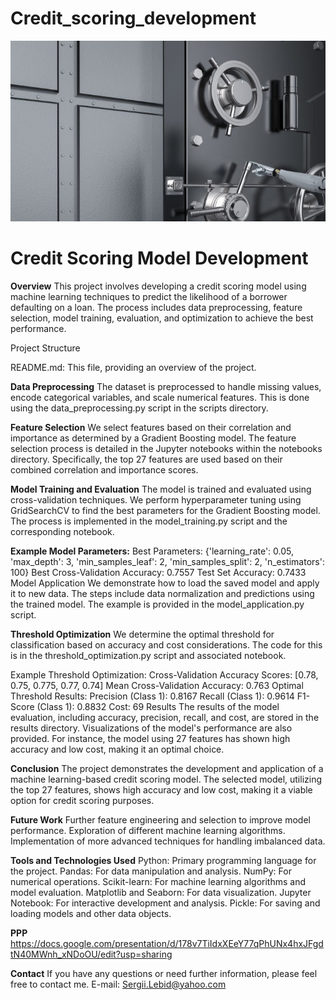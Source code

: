 # Credit_scoring_development
![Illustration](bank.jpg)
# **Credit Scoring Model Development**
**Overview**
This project involves developing a credit scoring model using machine learning techniques to predict the likelihood of a borrower defaulting on a loan. The process includes data preprocessing, feature selection, model training, evaluation, and optimization to achieve the best performance.

Project Structure

README.md: This file, providing an overview of the project.

**Data Preprocessing**
The dataset is preprocessed to handle missing values, encode categorical variables, and scale numerical features. This is done using the data_preprocessing.py script in the scripts directory.

**Feature Selection**
We select features based on their correlation and importance as determined by a Gradient Boosting model. The feature selection process is detailed in the Jupyter notebooks within the notebooks directory. Specifically, the top 27 features are used based on their combined correlation and importance scores.

**Model Training and Evaluation**
The model is trained and evaluated using cross-validation techniques. We perform hyperparameter tuning using GridSearchCV to find the best parameters for the Gradient Boosting model. The process is implemented in the model_training.py script and the corresponding notebook.

**Example Model Parameters:**
Best Parameters: {'learning_rate': 0.05, 'max_depth': 3, 'min_samples_leaf': 2, 'min_samples_split': 2, 'n_estimators': 100}
Best Cross-Validation Accuracy: 0.7557
Test Set Accuracy: 0.7433
Model Application
We demonstrate how to load the saved model and apply it to new data. The steps include data normalization and predictions using the trained model. The example is provided in the model_application.py script.

**Threshold Optimization**
We determine the optimal threshold for classification based on accuracy and cost considerations. The code for this is in the threshold_optimization.py script and associated notebook.

Example Threshold Optimization:
Cross-Validation Accuracy Scores: [0.78, 0.75, 0.775, 0.77, 0.74]
Mean Cross-Validation Accuracy: 0.763
Optimal Threshold Results:
Precision (Class 1): 0.8167
Recall (Class 1): 0.9614
F1-Score (Class 1): 0.8832
Cost: 69
Results
The results of the model evaluation, including accuracy, precision, recall, and cost, are stored in the results directory. Visualizations of the model's performance are also provided. For instance, the model using 27 features has shown high accuracy and low cost, making it an optimal choice.

**Conclusion**
The project demonstrates the development and application of a machine learning-based credit scoring model. The selected model, utilizing the top 27 features, shows high accuracy and low cost, making it a viable option for credit scoring purposes.

**Future Work**
Further feature engineering and selection to improve model performance.
Exploration of different machine learning algorithms.
Implementation of more advanced techniques for handling imbalanced data.

**Tools and Technologies Used**
Python: Primary programming language for the project.
Pandas: For data manipulation and analysis.
NumPy: For numerical operations.
Scikit-learn: For machine learning algorithms and model evaluation.
Matplotlib and Seaborn: For data visualization.
Jupyter Notebook: For interactive development and analysis.
Pickle: For saving and loading models and other data objects.

**PPP**
https://docs.google.com/presentation/d/178v7TiIdxXEeY77qPhUNx4hxJFgdtN40MWnh_xNDoOU/edit?usp=sharing

**Contact**
If you have any questions or need further information, please feel free to contact me.
E-mail: Sergii.Lebid@yahoo.com
